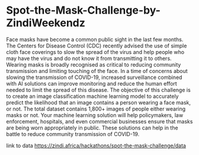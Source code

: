 # Spot-the-Mask-Challenge-by-ZindiWeekendz
Face masks have become a common public sight in the last few months. The Centers for Disease Control (CDC) recently advised the use of simple cloth face coverings to slow the spread of the virus and help people who may have the virus and do not know it from transmitting it to others. Wearing masks is broadly recognised as critical to reducing community transmission and limiting touching of the face.  In a time of concerns about slowing the transmission of COVID-19, increased surveillance combined with AI solutions can improve monitoring and reduce the human effort needed to limit the spread of this disease. The objective of this challenge is to create an image classification machine learning model to accurately predict the likelihood that an image contains a person wearing a face mask, or not. The total dataset contains 1,800+ images of people either wearing masks or not.  Your machine learning solution will help policymakers, law enforcement, hospitals, and even commercial businesses ensure that masks are being worn appropriately in public. These solutions can help in the battle to reduce community transmission of COVID-19.

link to data  https://zindi.africa/hackathons/spot-the-mask-challenge/data
